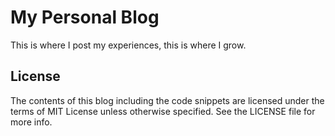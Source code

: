 # My Personal Blog

This is where I post my experiences, this is where I grow.

## License

The contents of this blog including the code snippets are licensed under
the terms of MIT License unless otherwise specified. See the LICENSE file for more info.
